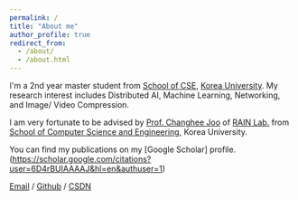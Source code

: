 ```yaml
---
permalink: /
title: "About me"
author_profile: true
redirect_from: 
  - /about/
  - /about.html
---
```


I'm a 2nd year master student from [School of CSE](https://cs.korea.ac.kr/cs/index.do), [Korea University](https://www.korea.ac.kr/sites/ko/index.do). My research interest includes Distributed AI, Machine Learning, Networking, and Image/ Video Compression.

I am very fortunate to be advised by [Prof. Changhee Joo](https://rain.korea.ac.kr/members/professor) of [RAIN Lab.](https://rain.korea.ac.kr/) from [School of Computer Science and Engineering](https://cs.korea.ac.kr/cs/index.do), Korea University.

You can find my publications on my [Google Scholar] profile.(https://scholar.google.com/citations?user=6D4rBUIAAAAJ&hl=en&authuser=1)

[Email](mailto:junhochae@korea.ac.kr) / [Github](https://github.com/chae-junho) / [CSDN](https://blog.csdn.net/cjh0318?spm=1000.2115.3001.5343)
